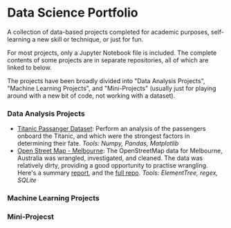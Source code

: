 # Data Science Portfolio

A collection of data-based projects completed for academic purposes, self-learning a new skill or technique, or just for fun.

For most projects, only a Jupyter Notebook file is included. The complete contents of some projects are in separate repositories, all of which are linked to below.

The projects have been broadly divided into "Data Analysis Projects", "Machine Learning Projects", and "Mini-Projects" (usually just for playing around with a new bit of code, not working with a dataset).

### Data Analysis Projects
* [Titanic Passanger Dataset](https://github.com/tttgm/Data-Science-Portfolio/blob/master/Titanic%20Data%20Analysis.ipynb): Perform an analysis of the passengers onboard the Titanic, and which were the strongest factors in determining their fate. 
*Tools: Numpy, Pandas, Matplotlib*
* [Open Street Map - Melbourne](https://github.com/tttgm/Data-Science-Portfolio/blob/master/OpenStreetMap%20data%20Melbourne.ipynb): The OpenStreetMap data for Melbourne, Australia was wrangled, investigated, and cleaned. The data was relatively dirty, providing a good opportunity to practise wrangling. Here's a summary [report](https://github.com/tttgm/Data-Science-Portfolio/blob/master/osm_report.ipynb), and the [full repo](https://github.com/tttgm/OSM-Data-Project). 
*Tools: ElementTree, regex, SQLite*

### Machine Learning Projects


### Mini-Projecst



